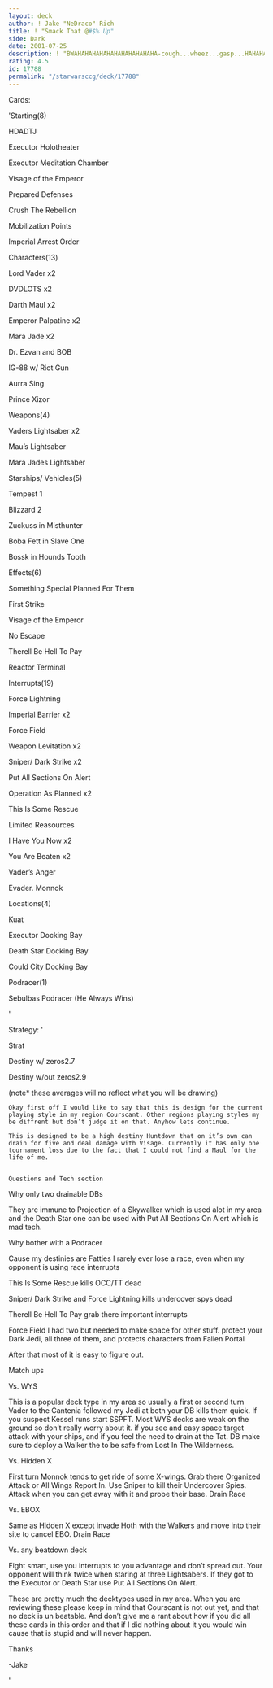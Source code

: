 ```yaml
---
layout: deck
author: ! Jake "NeDraco" Rich
title: ! "Smack That @#$% Up"
side: Dark
date: 2001-07-25
description: ! "BWAHAHAHAHAHAHAHAHAHAHAHA-cough...wheez...gasp...HAHAHAHAHAHAHAHAHAHAHAHAHA"
rating: 4.5
id: 17788
permalink: "/starwarsccg/deck/17788"
---
```

Cards: 

'Starting(8)

HDADTJ

Executor Holotheater

Executor Meditation Chamber

Visage of the Emperor

Prepared Defenses

Crush The Rebellion

Mobilization Points

Imperial Arrest Order


Characters(13)

Lord Vader x2

DVDLOTS x2

Darth Maul x2

Emperor Palpatine x2

Mara Jade x2

Dr. Ezvan and BOB

IG-88 w/ Riot Gun

Aurra Sing

Prince Xizor


Weapons(4)

Vaders Lightsaber x2

Mau’s Lightsaber

Mara Jades Lightsaber


Starships/ Vehicles(5)

Tempest 1

Blizzard 2

Zuckuss in Misthunter

Boba Fett in Slave One

Bossk in Hounds Tooth


Effects(6)

Something Special Planned For Them

First Strike

Visage of the Emperor

No Escape

Therell Be Hell To Pay

Reactor Terminal


Interrupts(19)

Force Lightning

Imperial Barrier x2

Force Field

Weapon Levitation x2

Sniper/ Dark Strike x2

Put All Sections On Alert

Operation As Planned x2

This Is Some Rescue

Limited Reasources

I Have You Now x2

You Are Beaten x2

Vader’s Anger

Evader. Monnok


Locations(4)

Kuat

Executor Docking Bay

Death Star Docking Bay

Could City Docking Bay


Podracer(1)

Sebulbas Podracer (He Always Wins)

'

Strategy: '

Strat 

Destiny w/ zeros2.7

Destiny w/out zeros2.9

(note* these averages will no reflect what you will be drawing)


	Okay first off I would like to say that this is design for the current playing style in my region Courscant. Other regions playing styles my be diffrent but don’t judge it on that. Anyhow lets continue.

	This is designed to be a high destiny Huntdown that on it’s own can drain for five and deal damage with Visage. Currently it has only one tournament loss due to the fact that I could not find a Maul for the life of me.


	Questions and Tech section

Why only two drainable DBs

They are immune to Projection of a Skywalker which is used alot in my area and the Death Star one can be used with Put All Sections On Alert which is mad tech.


Why bother with a Podracer

Cause my destinies are Fatties I rarely ever lose a race, even when my opponent is using race interrupts


This Is Some Rescue kills OCC/TT dead


Sniper/ Dark Strike and Force Lightning kills undercover spys dead


Therell Be Hell To Pay grab there important interrupts


Force Field I had two but needed to make space for other stuff. protect your Dark Jedi, all three of them, and protects characters from Fallen Portal


After that most of it is easy to figure out.


Match ups


Vs. WYS

 This is a popular deck type in my area so usually a first or second turn Vader to the Cantenia followed my Jedi at both your DB kills them quick. If you suspect Kessel runs start SSPFT. Most WYS decks are weak on the ground so don’t really worry about it. if you see and easy space target attack with your ships, and if you feel the need to drain at the Tat. DB make sure to deploy a Walker  the to be safe from Lost In The Wilderness.


Vs. Hidden X

First turn Monnok tends to get ride of some X-wings. Grab there Organized Attack or All Wings Report In. Use Sniper to kill their Undercover Spies. Attack when you can get away with it and probe their base. Drain Race


Vs. EBOX

Same as Hidden X except invade Hoth with the Walkers and move into their site to cancel EBO. Drain Race


Vs. any beatdown deck

Fight smart, use you interrupts to you advantage and don’t spread out. Your opponent will think twice when staring at three Lightsabers. If they got to the Executor or Death Star  use Put All Sections On Alert.


These are pretty much the decktypes used in my area. When you are reviewing these please keep in mind that Courscant is not out yet, and that no deck is un beatable. And don’t give me a  rant about how if you did all these cards in this order and that if I did nothing about it you would win cause that is stupid and will never happen.


Thanks 

-Jake


'
